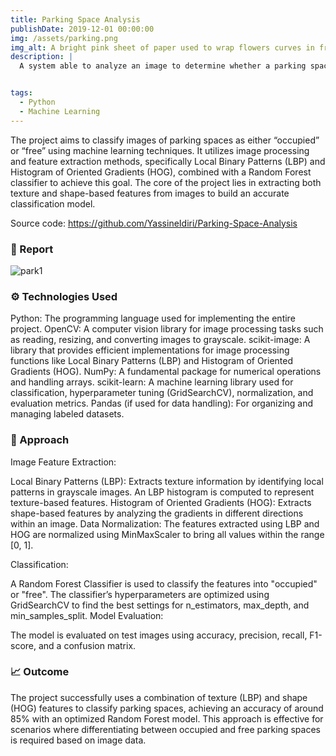 ```yaml
---
title: Parking Space Analysis
publishDate: 2019-12-01 00:00:00
img: /assets/parking.png
img_alt: A bright pink sheet of paper used to wrap flowers curves in front of rich blue background
description: |
  A system able to analyze an image to determine whether a parking space is occupied.


tags:
  - Python
  - Machine Learning
---
```


The project aims to classify images of parking spaces as either “occupied” or “free” using machine learning techniques. It utilizes image processing and feature extraction methods, specifically Local Binary Patterns (LBP) and Histogram of Oriented Gradients (HOG), combined with a Random Forest classifier to achieve this goal. The core of the project lies in extracting both texture and shape-based features from images to build an accurate classification model.

Source code: https://github.com/YassineIdiri/Parking-Space-Analysis

### 📄 Report

![park1](https://github.com/user-attachments/assets/77d61ccd-86ed-48c0-9e79-d9807ca450a0)

### ⚙️ Technologies Used

Python: The programming language used for implementing the entire project.
OpenCV: A computer vision library for image processing tasks such as reading, resizing, and converting images to grayscale.
scikit-image: A library that provides efficient implementations for image processing functions like Local Binary Patterns (LBP) and Histogram of Oriented Gradients (HOG).
NumPy: A fundamental package for numerical operations and handling arrays.
scikit-learn: A machine learning library used for classification, hyperparameter tuning (GridSearchCV), normalization, and evaluation metrics.
Pandas (if used for data handling): For organizing and managing labeled datasets.

### 🔎 Approach

Image Feature Extraction:

Local Binary Patterns (LBP): Extracts texture information by identifying local patterns in grayscale images. An LBP histogram is computed to represent texture-based features.
Histogram of Oriented Gradients (HOG): Extracts shape-based features by analyzing the gradients in different directions within an image.
Data Normalization: The features extracted using LBP and HOG are normalized using MinMaxScaler to bring all values within the range [0, 1].

Classification:

A Random Forest Classifier is used to classify the features into "occupied" or "free". The classifier’s hyperparameters are optimized using GridSearchCV to find the best settings for n_estimators, max_depth, and min_samples_split.
Model Evaluation:

The model is evaluated on test images using accuracy, precision, recall, F1-score, and a confusion matrix.

### 📈 Outcome 

The project successfully uses a combination of texture (LBP) and shape (HOG) features to classify parking spaces, achieving an accuracy of around 85% with an optimized Random Forest model. This approach is effective for scenarios where differentiating between occupied and free parking spaces is required based on image data.